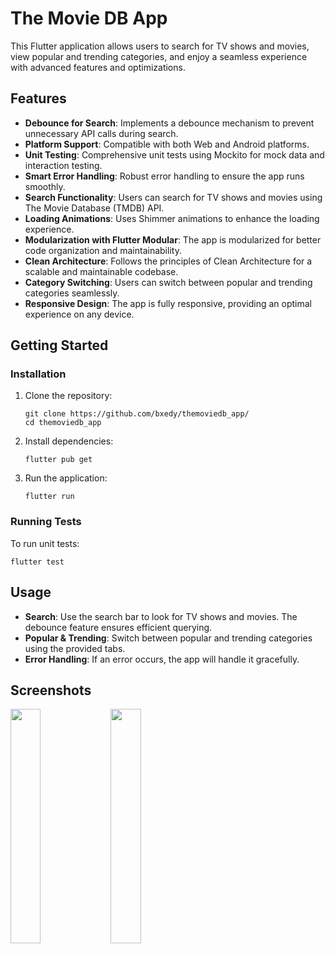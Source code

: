<!DOCTYPE html>
<html lang="en">
<body>

<h1>The Movie DB App</h1>

<p>This Flutter application allows users to search for TV shows and movies, view popular and trending categories, and enjoy a seamless experience with advanced features and optimizations.</p>

<h2>Features</h2>
<ul>
  <li><strong>Debounce for Search</strong>: Implements a debounce mechanism to prevent unnecessary API calls during search.</li>
  <li><strong>Platform Support</strong>: Compatible with both Web and Android platforms.</li>
  <li><strong>Unit Testing</strong>: Comprehensive unit tests using Mockito for mock data and interaction testing.</li>
  <li><strong>Smart Error Handling</strong>: Robust error handling to ensure the app runs smoothly.</li>
  <li><strong>Search Functionality</strong>: Users can search for TV shows and movies using The Movie Database (TMDB) API.</li>
  <li><strong>Loading Animations</strong>: Uses Shimmer animations to enhance the loading experience.</li>
  <li><strong>Modularization with Flutter Modular</strong>: The app is modularized for better code organization and maintainability.</li>
  <li><strong>Clean Architecture</strong>: Follows the principles of Clean Architecture for a scalable and maintainable codebase.</li>
  <li><strong>Category Switching</strong>: Users can switch between popular and trending categories seamlessly.</li>
  <li><strong>Responsive Design</strong>: The app is fully responsive, providing an optimal experience on any device.</li>
</ul>

<h2>Getting Started</h2>

<h3>Installation</h3>
<ol>
  <li>Clone the repository:
    <pre><code>git clone https://github.com/bxedy/themoviedb_app/
cd themoviedb_app</code></pre>
  </li>
  <li>Install dependencies:
    <pre><code>flutter pub get</code></pre>
  </li>
  <li>Run the application:
    <pre><code>flutter run</code></pre>
  </li>
</ol>

<h3>Running Tests</h3>
<p>To run unit tests:</p>
<pre><code>flutter test</code></pre>

<h2>Usage</h2>
<ul>
  <li><strong>Search</strong>: Use the search bar to look for TV shows and movies. The debounce feature ensures efficient querying.</li>
  <li><strong>Popular & Trending</strong>: Switch between popular and trending categories using the provided tabs.</li>
  <li><strong>Error Handling</strong>: If an error occurs, the app will handle it gracefully.</li>
</ul>

<h2>Screenshots</h2>
<img src="https://github.com/bxedy/themoviedb_app/assets/86973277/eb4dd772-c78f-490b-aca0-96a9c2a40f58.gif" width="31%">
<img src="https://github.com/bxedy/themoviedb_app/assets/86973277/6ce9cfaf-295b-49f1-9278-2bd8dac57c2c.gif" width="31%">

</html>
